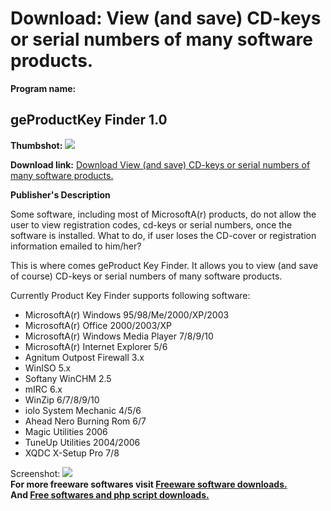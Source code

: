 # Download: View (and save) CD-keys or serial numbers of many software products.

**Program name:**

## geProductKey Finder 1.0

  
**Thumbshot:** ![](http://www.freewarefiles.com/screenshot/geproductkeys_md.gif)   
  
**Download link:** [Download View (and save) CD-keys or serial numbers of many software products.](http://freesoftwares.boysofts.com/GeProductKey-Finder_program_18853.html)  
  


**Publisher's Description**  
  


Some software, including most of MicrosoftA(r) products, do not allow the user to view registration codes, cd-keys or serial numbers, once the software is installed. What to do, if user loses the CD-cover or registration information emailed to him/her? 

This is where comes geProduct Key Finder. It allows you to view (and save of course) CD-keys or serial numbers of many software products.

Currently Product Key Finder supports following software:

  * MicrosoftA(r) Windows 95/98/Me/2000/XP/2003 
  * MicrosoftA(r) Office 2000/2003/XP 
  * MicrosoftA(r) Windows Media Player 7/8/9/10 
  * MicrosoftA(r) Internet Explorer 5/6 
  * Agnitum Outpost Firewall 3.x 
  * WinISO 5.x 
  * Softany WinCHM 2.5 
  * mIRC 6.x 
  * WinZip 6/7/8/9/10 
  * iolo System Mechanic 4/5/6 
  * Ahead Nero Burning Rom 6/7 
  * Magic Utilities 2006 
  * TuneUp Utilities 2004/2006 
  * XQDC X-Setup Pro 7/8 

  
  
Screenshot: ![](http://www.freewarefiles.com/screenshot/geproductkeys.gif)   
**For more freeware softwares visit [Freeware software downloads.](http://freesoftwares.boysofts.com/)**   
**And [Free softwares and php script downloads.](http://www.boysofts.com/)**
